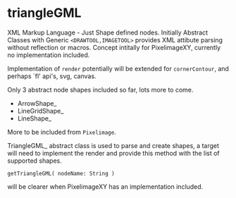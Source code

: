 # triangleGML
  
XML Markup Language - Just Shape defined nodes.
Initially Abstract Classes with Generic ```<DRAWTOOL,IMAGETOOL>``` provides XML attibute parsing without reflection or macros.
Concept intitally for PixelimageXY, currently no implementation included.
  
Implementation of `render` potentially will be extended for `cornerContour`, and perhaps `fl' api's, svg, canvas.
  
Only 3 abstract node shapes included so far, lots more to come.
  
- ArrowShape_
- LineGridShape_
- LineShape_

More to be included from `Pixelimage`.

TriangleGML_ abstract class is used to parse and create shapes, a target will need to implement the render and provide this method with the list of supported shapes.
  
```getTriangleGML( nodeName: String )```
  
will be clearer when PixelimageXY has an implementation included.
